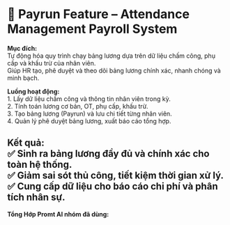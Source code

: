 # 🧾 Payrun Feature – Attendance Management Payroll System

**Mục đích:**  
Tự động hóa quy trình chạy bảng lương dựa trên dữ liệu chấm công, phụ cấp và khấu trừ của nhân viên.  
Giúp HR tạo, phê duyệt và theo dõi bảng lương chính xác, nhanh chóng và minh bạch.

**Luồng hoạt động:**  
1️. Lấy dữ liệu chấm công và thông tin nhân viên trong kỳ.  
2️. Tính toán lương cơ bản, OT, phụ cấp, khấu trừ.  
3️. Tạo bảng lương (Payrun) và lưu chi tiết từng nhân viên.  
4️. Quản lý phê duyệt bảng lương, xuất báo cáo tổng hợp.

**Kết quả:**  
✅ Sinh ra bảng lương đầy đủ và chính xác cho toàn hệ thống.  
✅ Giảm sai sót thủ công, tiết kiệm thời gian xử lý.  
✅ Cung cấp dữ liệu cho báo cáo chi phí và phân tích nhân sự.
-----------------------------------------------------------------------------------------------
**Tổng Hớp Promt AI nhóm đã dùng:**
